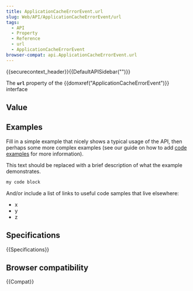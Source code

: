 ```yaml
---
title: ApplicationCacheErrorEvent.url
slug: Web/API/ApplicationCacheErrorEvent/url
tags:
  - API
  - Property
  - Reference
  - url
  - ApplicationCacheErrorEvent
browser-compat: api.ApplicationCacheErrorEvent.url
---
```

{{securecontext_header}}{{DefaultAPISidebar("")}}

The **`url`** property of the {{domxref("ApplicationCacheErrorEvent")}} interface 

## Value



## Examples

Fill in a simple example that nicely shows a typical usage of the API, then perhaps some more complex examples (see our guide on how to add [code examples](/en-US/docs/MDN/Contribute/Structures/Code_examples) for more information).

This text should be replaced with a brief description of what the example demonstrates.

```js
my code block
```

And/or include a list of links to useful code samples that live elsewhere:

*   x
*   y
*   z

## Specifications

{{Specifications}}

## Browser compatibility

{{Compat}}


